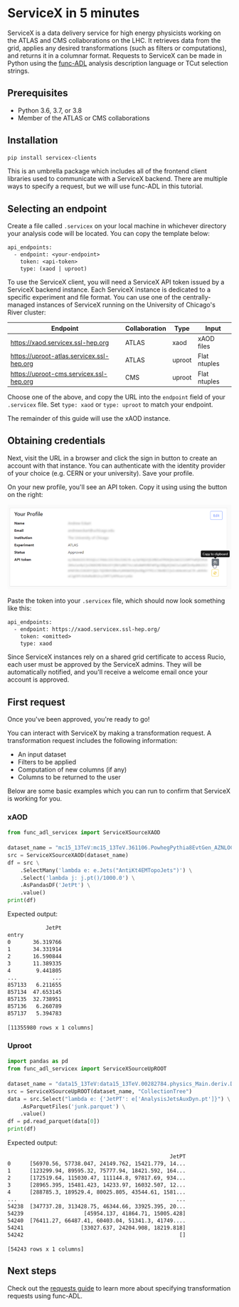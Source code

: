 # ServiceX in 5 minutes

ServiceX is a data delivery service for high energy physicists working on the ATLAS and CMS collaborations on the LHC. It retrieves data from the grid, applies any desired transformations (such as filters or computations), and returns it in a columnar format.
Requests to ServiceX can be made in Python using the [func-ADL](https://pypi.org/project/func-adl-servicex/1.0/) analysis description language or TCut selection strings.

## Prerequisites
- Python 3.6, 3.7, or 3.8
- Member of the ATLAS or CMS collaborations

## Installation

```bash
pip install servicex-clients
```

This is an umbrella package which includes all of the frontend client 
libraries used to communicate with a ServiceX backend. 
There are multiple ways to specify a request, but we will use 
func-ADL in this tutorial.

## Selecting an endpoint

Create a file called `.servicex` on your local machine in whichever directory your analysis code will be located. You can copy the template below:
```
api_endpoints:
  - endpoint: <your-endpoint>
    token: <api-token>
    type: (xaod | uproot)
```

To use the ServiceX client, you will need a ServiceX API token issued by a ServiceX backend instance.
Each ServiceX instance is dedicated to a specific experiment and file format.
You can use one of the centrally-managed instances of ServiceX running on the University of Chicago's River cluster:

| Endpoint                                   | Collaboration | Type   | Input        |
|-----------------------------               |------         |-----   |-------       |
| https://xaod.servicex.ssl-hep.org          | ATLAS         | xaod   | xAOD files   |
| https://uproot-atlas.servicex.ssl-hep.org  | ATLAS         | uproot | Flat ntuples |
| https://uproot-cms.servicex.ssl-hep.org    | CMS           | uproot | Flat ntuples |


Choose one of the above, and copy the URL into the `endpoint` field of your `.servicex` file. Set `type: xaod` or `type: uproot` to match your endpoint.

The remainder of this guide will use the xAOD instance.

## Obtaining credentials

Next, visit the URL in a browser and click the sign in button to create an account with that instance.
You can authenticate with the identity provider of your choice (e.g. CERN or your university). Save your profile.

On your new profile, you'll see an API token. Copy it using using the button on the right:

![Copying API token](../img/copy-api-token.png)

Paste the token into your `.servicex` file, which should now look something like this:
```
api_endpoints:
  - endpoint: https://xaod.servicex.ssl-hep.org/
    token: <omitted>
    type: xaod
```

Since ServiceX instances rely on a shared grid certificate to access Rucio, each user must be approved by the ServiceX admins. They will be automatically notified, and you'll receive a welcome email once your account is approved.

## First request

Once you've been approved, you're ready to go!

You can interact with ServiceX by making a transformation request. A transformation request includes the following information:

- An input dataset
- Filters to be applied
- Computation of new columns (if any)
- Columns to be returned to the user

Below are some basic examples which you can run to confirm that ServiceX is working for you.

### xAOD

```python
from func_adl_servicex import ServiceXSourceXAOD

dataset_name = "mc15_13TeV:mc15_13TeV.361106.PowhegPythia8EvtGen_AZNLOCTEQ6L1_Zee.merge.DAOD_STDM3.e3601_s2576_s2132_r6630_r6264_p2363_tid05630052_00"
src = ServiceXSourceXAOD(dataset_name)
df = src \
    .SelectMany('lambda e: e.Jets("AntiKt4EMTopoJets")') \
    .Select('lambda j: j.pt()/1000.0') \
    .AsPandasDF('JetPt') \
    .value()
print(df)
```

Expected output:
```
            JetPt
entry            
0       36.319766
1       34.331914
2       16.590844
3       11.389335
4        9.441805
...           ...
857133   6.211655
857134  47.653145
857135  32.738951
857136   6.260789
857137   5.394783

[11355980 rows x 1 columns]
```

### Uproot

```python
import pandas as pd
from func_adl_servicex import ServiceXSourceUpROOT

dataset_name = "data15_13TeV:data15_13TeV.00282784.physics_Main.deriv.DAOD_PHYSLITE.r9264_p3083_p4165_tid21568807_00"
src = ServiceXSourceUpROOT(dataset_name, "CollectionTree")
data = src.Select("lambda e: {'JetPT': e['AnalysisJetsAuxDyn.pt']}") \
    .AsParquetFiles('junk.parquet') \
    .value()
df = pd.read_parquet(data[0])
print(df)
```

Expected output:
```
                                                   JetPT
0      [56970.56, 57738.047, 24149.762, 15421.779, 14...
1      [123299.94, 89595.32, 75777.94, 18421.592, 164...
2      [172519.64, 115030.47, 111144.8, 97817.69, 934...
3      [28965.395, 15481.423, 14233.97, 16032.507, 12...
4      [288785.3, 189529.4, 80025.805, 43544.61, 1581...
...                                                  ...
54238  [347737.28, 313428.75, 46344.66, 33925.395, 20...
54239                   [45954.137, 41864.71, 15005.428]
54240  [76411.27, 66487.41, 60403.04, 51341.3, 41749....
54241                  [33027.637, 24204.908, 18219.818]
54242                                                 []

[54243 rows x 1 columns]
```

## Next steps

Check out the [requests guide](requests.md) to learn more about specifying transformation requests using func-ADL.
